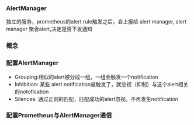 ### AlertManager

独立的服务，prometheus的alert rule触发之后，会上报给 alert manager,
alert manager 聚合alert,决定是否下发通知
###  概念
### 配置AlertManager
* Grouping:相似的alert被分成一组，一组会触发一个notification
* Inhibition: 某些 alert notification被触发了，就忽视（抑制）与这个alert相关的notofication
* Silences: 通过正则的匹配，匹配成功的alert忽视。不再发生notification
### 配置Prometheus与AlertManager通信